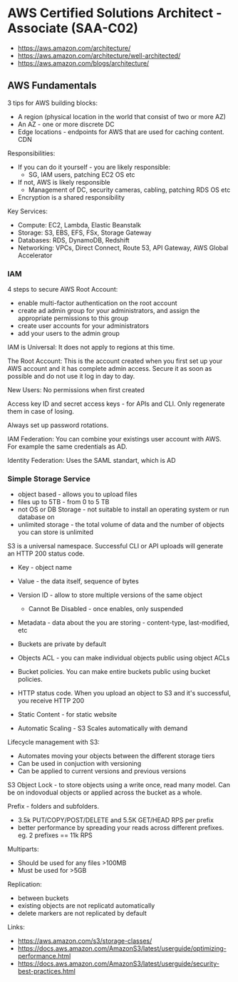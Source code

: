 # AWS Certified Solutions Architect - Associate (SAA-C02)

- https://aws.amazon.com/architecture/
- https://aws.amazon.com/architecture/well-architected/
- https://aws.amazon.com/blogs/architecture/

## AWS Fundamentals

3 tips for AWS building blocks:
- A region (physical location in the world that consist of two or more AZ)
- An AZ - one or more discrete DC
- Edge locations - endpoints for AWS that are used for caching content. CDN

Responsibilities:
- If you can do it yourself - you are likely responsible:
  - SG, IAM users, patching EC2 OS etc
- If not, AWS is likely responsible
  - Management of DC, security cameras, cabling, patching RDS OS etc
- Encryption is a shared responsibility

Key Services:
- Compute: EC2, Lambda, Elastic Beanstalk
- Storage: S3, EBS, EFS, FSx, Storage Gateway
- Databases: RDS, DynamoDB, Redshift
- Networking: VPCs, Direct Connect, Route 53, API Gateway, AWS Global Accelerator


### IAM

4 steps to secure AWS Root Account:
- enable multi-factor authentication on the root account
- create ad admin group for your administrators, and assign the appropriate permissions to this group
- create user accounts for your administrators
- add your users to the admin group

IAM is Universal: It does not apply to regions at this time.

The Root Account: This is the account created when you first set up your AWS account and it has complete admin access. Secure it as soon as possible and do not use it log in day to day.

New Users: No permissions when first created

Access key ID and secret access keys - for APIs and CLI. Only regenerate them in case of losing.

Always set up password rotations.

IAM Federation: You can combine your existings user account with AWS. For example the same credentials as AD.

Identity Federation: Uses the SAML standart, which is AD

### Simple Storage Service

- object based - allows you to upload files
- files up to 5TB - from 0 to 5 TB
- not OS or DB Storage - not suitable to install an operating system or run database on
- unlimited storage - the total volume of data and the number of objects you can store is unlimited

S3 is a universal namespace. Successful CLI or API uploads will generate an HTTP 200 status code.
- Key - object name
- Value - the data itself, sequence of bytes
- Version ID - allow to store multiple versions of the same object
  - Cannot Be Disabled - once enables, only suspended
- Metadata - data about the you are storing - content-type, last-modified, etc

- Buckets are private by default
- Objects ACL - you can make individual objects public using object ACLs
- Bucket policies. You can make entire buckets public using bucket policies.
- HTTP status code. When you upload an object to S3 and it's successful, you receive HTTP 200
- Static Content - for static website
- Automatic Scaling - S3 Scales automatically with demand

Lifecycle management with S3:
- Automates moving your objects between the different storage tiers
- Can be used in conjuction with versioning
- Can be applied to current versions and previous versions

S3 Object Lock - to store objects using a write once, read many model. Can be on indovodual objects or applied across the bucket as a whole.

Prefix - folders and subfolders.
- 3.5k PUT/COPY/POST/DELETE and 5.5K GET/HEAD RPS per prefix
- better performance by spreading your reads across different prefixes. eg. 2 prefixes == 11k RPS

Multiparts:
- Should be used for any files >100MB
- Must be used for >5GB

Replication:
- between buckets
- existing objects are not replicatd automatically
- delete markers are not replicated by default

Links:
- https://aws.amazon.com/s3/storage-classes/
- https://docs.aws.amazon.com/AmazonS3/latest/userguide/optimizing-performance.html
- https://docs.aws.amazon.com/AmazonS3/latest/userguide/security-best-practices.html